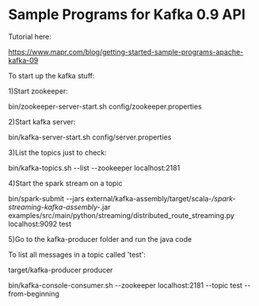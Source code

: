 # Sample Programs for Kafka 0.9 API

Tutorial here:

https://www.mapr.com/blog/getting-started-sample-programs-apache-kafka-09

To start up the kafka stuff:

1)Start zookeeper:

bin/zookeeper-server-start.sh config/zookeeper.properties

2)Start kafka server:

bin/kafka-server-start.sh config/server.properties

3)List the topics just to check:

bin/kafka-topics.sh --list --zookeeper localhost:2181

4)Start the spark stream on a topic

bin/spark-submit --jars external/kafka-assembly/target/scala-*/spark-streaming-kafka-assembly-*.jar examples/src/main/python/streaming/distributed_route_streaming.py localhost:9092 test

5)Go to the kafka-producer folder and run the java code 

To list all messages in a topic called 'test':

target/kafka-producer producer

bin/kafka-console-consumer.sh --zookeeper localhost:2181 --topic test --from-beginning

